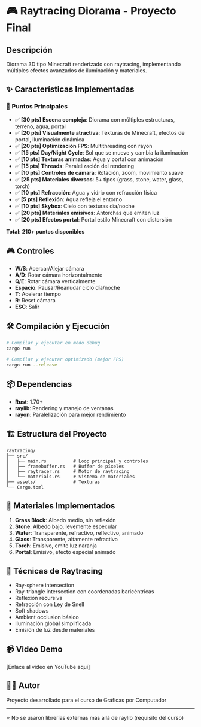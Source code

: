 # 🎮 Raytracing Diorama - Proyecto Final

## Descripción
Diorama 3D tipo Minecraft renderizado con raytracing, implementando múltiples efectos avanzados de iluminación y materiales.

## ✨ Características Implementadas

### 🎯 Puntos Principales
- ✅ **[30 pts] Escena compleja**: Diorama con múltiples estructuras, terreno, agua, portal
- ✅ **[20 pts] Visualmente atractiva**: Texturas de Minecraft, efectos de portal, iluminación dinámica
- ✅ **[20 pts] Optimización FPS**: Multithreading con rayon
- ✅ **[15 pts] Day/Night Cycle**: Sol que se mueve y cambia la iluminación
- ✅ **[10 pts] Texturas animadas**: Agua y portal con animación
- ✅ **[15 pts] Threads**: Paralelización del rendering
- ✅ **[10 pts] Controles de cámara**: Rotación, zoom, movimiento suave
- ✅ **[25 pts] Materiales diversos**: 5+ tipos (grass, stone, water, glass, torch)
- ✅ **[10 pts] Refracción**: Agua y vidrio con refracción física
- ✅ **[5 pts] Reflexión**: Agua refleja el entorno
- ✅ **[10 pts] Skybox**: Cielo con texturas día/noche
- ✅ **[20 pts] Materiales emisivos**: Antorchas que emiten luz
- ✅ **[20 pts] Efectos portal**: Portal estilo Minecraft con distorsión

**Total: 210+ puntos disponibles**

## 🎮 Controles

- **W/S**: Acercar/Alejar cámara
- **A/D**: Rotar cámara horizontalmente
- **Q/E**: Rotar cámara verticalmente
- **Espacio**: Pausar/Reanudar ciclo día/noche
- **T**: Acelerar tiempo
- **R**: Reset cámara
- **ESC**: Salir

## 🛠️ Compilación y Ejecución

```bash
# Compilar y ejecutar en modo debug
cargo run

# Compilar y ejecutar optimizado (mejor FPS)
cargo run --release
```

## 📦 Dependencias

- **Rust**: 1.70+
- **raylib**: Rendering y manejo de ventanas
- **rayon**: Paralelización para mejor rendimiento

## 🏗️ Estructura del Proyecto

```
raytracing/
├── src/
│   ├── main.rs          # Loop principal y controles
│   ├── framebuffer.rs   # Buffer de píxeles
│   ├── raytracer.rs     # Motor de raytracing
│   └── materials.rs     # Sistema de materiales
├── assets/              # Texturas
└── Cargo.toml
```

## 🎨 Materiales Implementados

1. **Grass Block**: Albedo medio, sin reflexión
2. **Stone**: Albedo bajo, levemente especular
3. **Water**: Transparente, refractivo, reflectivo, animado
4. **Glass**: Transparente, altamente refractivo
5. **Torch**: Emisivo, emite luz naranja
6. **Portal**: Emisivo, efecto especial animado

## 🔬 Técnicas de Raytracing

- Ray-sphere intersection
- Ray-triangle intersection con coordenadas baricéntricas
- Reflexión recursiva
- Refracción con Ley de Snell
- Soft shadows
- Ambient occlusion básico
- Iluminación global simplificada
- Emisión de luz desde materiales

## 📹 Video Demo

[Enlace al video en YouTube aquí]

## 👨‍💻 Autor

Proyecto desarrollado para el curso de Gráficas por Computador

---
⭐ No se usaron librerías externas más allá de raylib (requisito del curso)
